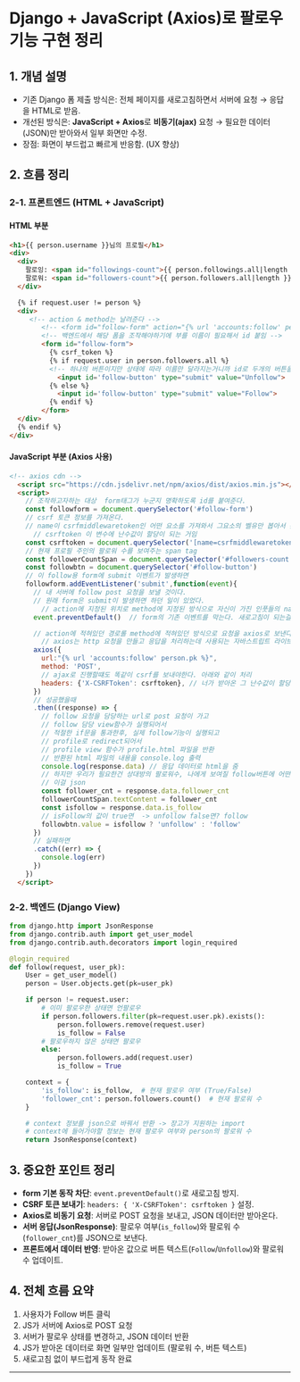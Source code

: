 # Django + JavaScript (Axios)로 팔로우 기능 구현 정리

## 1. 개념 설명
- 기존 Django 폼 제출 방식은: 전체 페이지를 새로고침하면서 서버에 요청 → 응답을 HTML로 받음.
- 개선된 방식은: **JavaScript + Axios**로 **비동기(ajax)** 요청 → 필요한 데이터(JSON)만 받아와서 일부 화면만 수정.
- 장점: 화면이 부드럽고 빠르게 반응함. (UX 향상)

## 2. 흐름 정리

### 2-1. 프론트엔드 (HTML + JavaScript)

#### HTML 부분
```html
<h1>{{ person.username }}님의 프로필</h1>
<div>
  <div>
    팔로잉: <span id="followings-count">{{ person.followings.all|length }}</span> /
    팔로워: <span id="followers-count">{{ person.followers.all|length }}</span>
  </div>

  {% if request.user != person %}
  <div>
     <!-- action & method는 날려준다 -->
        <!-- <form id="follow-form" action="{% url 'accounts:follow' person.pk %}" method="POST"> -->
        <!-- 백엔드에서 해당 폼을 조작해야하기에 부를 이름이 필요해서 id 붙임 -->
        <form id="follow-form">
          {% csrf_token %}
          {% if request.user in person.followers.all %}
          <!-- 하나의 버튼이지만 상태에 따라 이름만 달라지는거니까 id로 두개의 버튼을 정의해도되는 거임  -->
            <input id='follow-button' type="submit" value="Unfollow">
          {% else %}
            <input id='follow-button' type="submit" value="Follow">
          {% endif %}
        </form>
  </div>
  {% endif %}
</div>
```

#### JavaScript 부분 (Axios 사용)
```html
<!-- axios cdn -->
  <script src="https://cdn.jsdelivr.net/npm/axios/dist/axios.min.js"></script>
  <script>
    // 조작하고자하는 대상  form태그가 누군지 명확하도록 id를 붙여준다.
    const followform = document.querySelector('#follow-form')
    // csrf 토큰 정보를 가져온다.
    // name이 csrfmiddlewaretoken인 어떤 요소를 가져와서 그요소의 벨유만 봅아서 쓴다.
      // csrftoken 이 변수에 난수값이 할당이 되는 거임 
    const csrftoken = document.querySelector('[name=csrfmiddlewaretoken]').value;
    // 현재 프로필 주인의 팔로워 수를 보여주는 span tag
    const followerCountSpan = document.querySelector('#followers-count')
    const followbtn = document.querySelector('#follow-button')
    // 이 follow용 form에 submit 이벤트가 발생하면 
    followform.addEventListener('submit',function(event){
      // 내 서버에 follow post 요청을 보낼 것이다.
      // 원래 form은 submit이 발생하면 하던 일이 있었다.
        // action에 지정된 위치로 method에 지정된 방식으로 자신이 가진 인풋들의 name&value를 데이터로 요청보내는 것을 했다.
      event.preventDefault()  // form의 기존 이벤트를 막는다. 새로고침이 되는걸 막는다.

      // action에 적혀있던 경로롤 method에 적혀있던 방식으로 요청을 axios로 보낸다.
        // axios는 http 요청을 만들고 응답을 처리하는데 사용되는 자바스트립트 라이브러리
      axios({
        url:"{% url 'accounts:follow' person.pk %}",
        method: 'POST',
        // ajax로 진행할떄도 똑같이 csrf를 보내야한다. 아래와 같이 처리
        headers: {'X-CSRFToken': csrftoken}, // 너가 받아온 그 난수값이 할당된 변수값을 같이 보내라
      })
      // 성공했을때 
      .then((response) => {
        // follow 요청을 담당하는 url로 post 요청이 가고
        // follow 담당 view함수가 실행되어서
        // 적절한 if문을 통과한후, 실제 follow기능이 실행되고
        // profile로 redirect되어서
        // profile view 함수가 profile.html 파일을 반환
        // 반환된 html 파일의 내용을 console.log 출력
        console.log(response.data) // 응답 데이터로 html을 줌
        // 하지만 우리가 필요한건 상대방의 팔로워수, 나에게 보여질 follow버튼에 어떤 값이 적힐지에 대한 결과가 필요하기에
        // 이걸 json
        const follower_cnt = response.data.follower_cnt
        followerCountSpan.textContent = follower_cnt
        const isfollow = response.data.is_follow
        // isFollow의 값이 true면  -> unfollow false면? follow
        followbtn.value = isfollow ? 'unfollow' : 'follow'
      })
      // 실패하면
      .catch((err) => {
        console.log(err)
      })
    })
  </script>

```


### 2-2. 백엔드 (Django View)

```python
from django.http import JsonResponse
from django.contrib.auth import get_user_model
from django.contrib.auth.decorators import login_required

@login_required
def follow(request, user_pk):
    User = get_user_model()
    person = User.objects.get(pk=user_pk)

    if person != request.user:
        # 이미 팔로우한 상태면 언팔로우
        if person.followers.filter(pk=request.user.pk).exists():
            person.followers.remove(request.user)
            is_follow = False
        # 팔로우하지 않은 상태면 팔로우
        else:
            person.followers.add(request.user)
            is_follow = True

    context = {
        'is_follow': is_follow,  # 현재 팔로우 여부 (True/False)
        'follower_cnt': person.followers.count()  # 현재 팔로워 수
    }

    # context 정보를 json으로 바꿔서 반환 -> 장고가 지원하는 import 
    # context에 들어가야할 정보는 현재 팔로우 여부와 person의 팔로워 수
    return JsonResponse(context)
```


## 3. 중요한 포인트 정리
- **form 기본 동작 차단**: `event.preventDefault()`로 새로고침 방지.
- **CSRF 토큰 보내기**: `headers: { 'X-CSRFToken': csrftoken }` 설정.
- **Axios로 비동기 요청**: 서버로 POST 요청을 보내고, JSON 데이터만 받아온다.
- **서버 응답(JsonResponse)**: 팔로우 여부(`is_follow`)와 팔로워 수(`follower_cnt`)를 JSON으로 보낸다.
- **프론트에서 데이터 반영**: 받아온 값으로 버튼 텍스트(`Follow`/`Unfollow`)와 팔로워 수 업데이트.


## 4. 전체 흐름 요약
1. 사용자가 Follow 버튼 클릭
2. JS가 서버에 Axios로 POST 요청
3. 서버가 팔로우 상태를 변경하고, JSON 데이터 반환
4. JS가 받아온 데이터로 화면 일부만 업데이트 (팔로워 수, 버튼 텍스트)
5. 새로고침 없이 부드럽게 동작 완료


---
